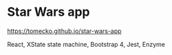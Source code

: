 # Star Wars app

<https://tomecko.github.io/star-wars-app>

React, XState state machine, Bootstrap 4, Jest, Enzyme
